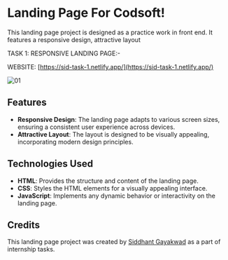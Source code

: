 

# Landing Page For Codsoft!

This landing page project is designed as a practice work in front end. It features a responsive design, attractive layout

TASK 1: RESPONSIVE LANDING PAGE:-

WEBSITE: [https://sid-task-1.netlify.app/](https://sid-task-1.netlify.app/)

![01]()

## Features

- **Responsive Design**: The landing page adapts to various screen sizes, ensuring a consistent user experience across devices.
- **Attractive Layout**: The layout is designed to be visually appealing, incorporating modern design principles.


## Technologies Used

- **HTML**: Provides the structure and content of the landing page.
- **CSS**: Styles the HTML elements for a visually appealing interface.
- **JavaScript**: Implements any dynamic behavior or interactivity on the landing page.


## Credits

This landing page project was created by [Siddhant Gayakwad](https://www.linkedin.com/in/siddhant-gayakwad-524524191/) as a part of internship tasks.
